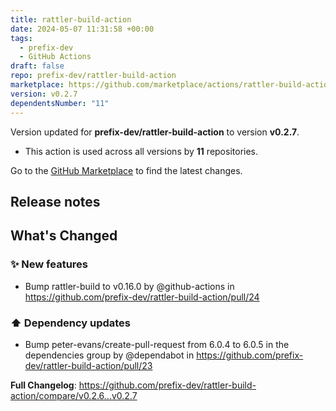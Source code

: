 ```yaml
---
title: rattler-build-action
date: 2024-05-07 11:31:58 +00:00
tags:
  - prefix-dev
  - GitHub Actions
draft: false
repo: prefix-dev/rattler-build-action
marketplace: https://github.com/marketplace/actions/rattler-build-action
version: v0.2.7
dependentsNumber: "11"
---
```



Version updated for **prefix-dev/rattler-build-action** to version **v0.2.7**.
- This action is used across all versions by **11** repositories.

Go to the [GitHub Marketplace](https://github.com/marketplace/actions/rattler-build-action) to find the latest changes.

## Release notes

<!-- Release notes generated using configuration in .github/release.yml at main -->

## What's Changed
### ✨ New features
* Bump rattler-build to v0.16.0 by @github-actions in https://github.com/prefix-dev/rattler-build-action/pull/24
### ⬆️ Dependency updates
* Bump peter-evans/create-pull-request from 6.0.4 to 6.0.5 in the dependencies group by @dependabot in https://github.com/prefix-dev/rattler-build-action/pull/23


**Full Changelog**: https://github.com/prefix-dev/rattler-build-action/compare/v0.2.6...v0.2.7
